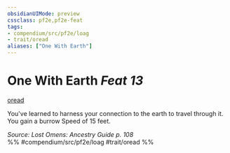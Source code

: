 ```yaml
---
obsidianUIMode: preview
cssclass: pf2e,pf2e-feat
tags:
- compendium/src/pf2e/loag
- trait/oread
aliases: ["One With Earth"]
---
```

# One With Earth  *Feat 13*  
[oread](/rules/traits/oread-b2.md)  


You've learned to harness your connection to the earth to travel through it. You gain a burrow Speed of 15 feet.

*Source: Lost Omens: Ancestry Guide p. 108*  
%% #compendium/src/pf2e/loag #trait/oread %%